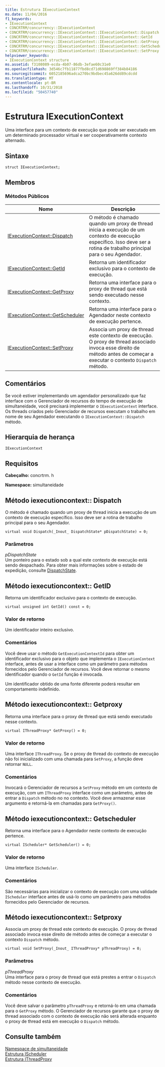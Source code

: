 ```yaml
---
title: Estrutura IExecutionContext
ms.date: 11/04/2016
f1_keywords:
- IExecutionContext
- CONCRTRM/concurrency::IExecutionContext
- CONCRTRM/concurrency::IExecutionContext::IExecutionContext::Dispatch
- CONCRTRM/concurrency::IExecutionContext::IExecutionContext::GetId
- CONCRTRM/concurrency::IExecutionContext::IExecutionContext::GetProxy
- CONCRTRM/concurrency::IExecutionContext::IExecutionContext::GetScheduler
- CONCRTRM/concurrency::IExecutionContext::IExecutionContext::SetProxy
helpviewer_keywords:
- IExecutionContext structure
ms.assetid: f3108089-ecda-4b07-86db-3efae60c31e0
ms.openlocfilehash: 3d546c7fb11877fbd8cd71d698869ff384b84186
ms.sourcegitcommit: 6052185696adca270bc9bdbec45a626dd89cdcdd
ms.translationtype: MT
ms.contentlocale: pt-BR
ms.lasthandoff: 10/31/2018
ms.locfileid: "50457740"
---
```

# <a name="iexecutioncontext-structure"></a>Estrutura IExecutionContext

Uma interface para um contexto de execução que pode ser executado em um determinado processador virtual e ser cooperativamente contexto alternado.

## <a name="syntax"></a>Sintaxe

```
struct IExecutionContext;
```

## <a name="members"></a>Membros

### <a name="public-methods"></a>Métodos Públicos

|Nome|Descrição|
|----------|-----------------|
|[IExecutionContext::Dispatch](#dispatch)|O método é chamado quando um proxy de thread inicia a execução de um contexto de execução específico. Isso deve ser a rotina de trabalho principal para o seu Agendador.|
|[IExecutionContext::GetId](#getid)|Retorna um identificador exclusivo para o contexto de execução.|
|[IExecutionContext::GetProxy](#getproxy)|Retorna uma interface para o proxy de thread que está sendo executado nesse contexto.|
|[IExecutionContext::GetScheduler](#getscheduler)|Retorna uma interface para o Agendador neste contexto de execução pertence.|
|[IExecutionContext::SetProxy](#setproxy)|Associa um proxy de thread este contexto de execução. O proxy de thread associado invoca esse direito de método antes de começar a executar o contexto `Dispatch` método.|

## <a name="remarks"></a>Comentários

Se você estiver implementando um agendador personalizado que faz interface com o Gerenciador de recursos do tempo de execução de simultaneidade, você precisará implementar o `IExecutionContext` interface. Os threads criados pelo Gerenciador de recursos executam o trabalho em nome de seu Agendador executando o `IExecutionContext::Dispatch` método.

## <a name="inheritance-hierarchy"></a>Hierarquia de herança

`IExecutionContext`

## <a name="requirements"></a>Requisitos

**Cabeçalho:** concrtrm. h

**Namespace:** simultaneidade

##  <a name="dispatch"></a>  Método iexecutioncontext:: Dispatch

O método é chamado quando um proxy de thread inicia a execução de um contexto de execução específico. Isso deve ser a rotina de trabalho principal para o seu Agendador.

```
virtual void Dispatch(_Inout_ DispatchState* pDispatchState) = 0;
```

### <a name="parameters"></a>Parâmetros

*pDispatchState*<br/>
Um ponteiro para o estado sob a qual este contexto de execução está sendo despachado. Para obter mais informações sobre o estado de expedição, consulte [DispatchState](dispatchstate-structure.md).

##  <a name="getid"></a>  Método iexecutioncontext:: GetID

Retorna um identificador exclusivo para o contexto de execução.

```
virtual unsigned int GetId() const = 0;
```

### <a name="return-value"></a>Valor de retorno

Um identificador inteiro exclusivo.

### <a name="remarks"></a>Comentários

Você deve usar o método `GetExecutionContextId` para obter um identificador exclusivo para o objeto que implementa o `IExecutionContext` interface, antes de usar a interface como um parâmetro para métodos fornecidos pelo Gerenciador de recursos. Você deve retornar o mesmo identificador quando o `GetId` função é invocada.

Um identificador obtido de uma fonte diferente poderá resultar em comportamento indefinido.

##  <a name="getproxy"></a>  Método iexecutioncontext:: Getproxy

Retorna uma interface para o proxy de thread que está sendo executado nesse contexto.

```
virtual IThreadProxy* GetProxy() = 0;
```

### <a name="return-value"></a>Valor de retorno

Uma interface `IThreadProxy`. Se o proxy de thread do contexto de execução não foi inicializado com uma chamada para `SetProxy`, a função deve retornar `NULL`.

### <a name="remarks"></a>Comentários

Invocará o Gerenciador de recursos a `SetProxy` método em um contexto de execução, com um `IThreadProxy` interface como um parâmetro, antes de entrar a `Dispatch` método no no contexto. Você deve armazenar esse argumento e retorná-la em chamadas para `GetProxy()`.

##  <a name="getscheduler"></a>  Método iexecutioncontext:: Getscheduler

Retorna uma interface para o Agendador neste contexto de execução pertence.

```
virtual IScheduler* GetScheduler() = 0;
```

### <a name="return-value"></a>Valor de retorno

Uma interface `IScheduler`.

### <a name="remarks"></a>Comentários

São necessárias para inicializar o contexto de execução com uma validade `IScheduler` interface antes de usá-lo como um parâmetro para métodos fornecidos pelo Gerenciador de recursos.

##  <a name="setproxy"></a>  Método iexecutioncontext:: Setproxy

Associa um proxy de thread este contexto de execução. O proxy de thread associado invoca esse direito de método antes de começar a executar o contexto `Dispatch` método.

```
virtual void SetProxy(_Inout_ IThreadProxy* pThreadProxy) = 0;
```

### <a name="parameters"></a>Parâmetros

*pThreadProxy*<br/>
Uma interface para o proxy de thread que está prestes a entrar o `Dispatch` método nesse contexto de execução.

### <a name="remarks"></a>Comentários

Você deve salvar o parâmetro `pThreadProxy` e retorná-lo em uma chamada para o `GetProxy` método. O Gerenciador de recursos garante que o proxy de thread associado com o contexto de execução não será alterada enquanto o proxy de thread está em execução o `Dispatch` método.

## <a name="see-also"></a>Consulte também

[Namespace de simultaneidade](concurrency-namespace.md)<br/>
[Estrutura IScheduler](ischeduler-structure.md)<br/>
[Estrutura IThreadProxy](ithreadproxy-structure.md)
